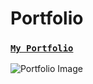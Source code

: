 # Portfolio

### [`My Portfolio`](https://satyamkumar420.github.io/Portfolio/)



![Portfolio Image](https://github.com/satyamkumar420/Portfolio/blob/main/assests/img/PorfolioImage.png)
